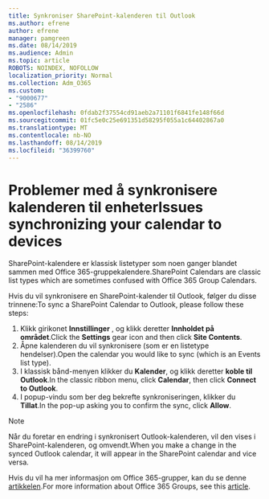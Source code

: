 ```yaml
---
title: Synkroniser SharePoint-kalenderen til Outlook
ms.author: efrene
author: efrene
manager: pamgreen
ms.date: 08/14/2019
ms.audience: Admin
ms.topic: article
ROBOTS: NOINDEX, NOFOLLOW
localization_priority: Normal
ms.collection: Adm_O365
ms.custom:
- "9000677"
- "2586"
ms.openlocfilehash: 0fdab2f37554cd91aeb2a71101f6841fe148f66d
ms.sourcegitcommit: 01fc5e0c25e691351d58295f055a1c64402867a0
ms.translationtype: MT
ms.contentlocale: nb-NO
ms.lasthandoff: 08/14/2019
ms.locfileid: "36399760"
---
```

# <a name="issues-synchronizing-your-calendar-to-devices"></a><span data-ttu-id="e7046-102">Problemer med å synkronisere kalenderen til enheter</span><span class="sxs-lookup"><span data-stu-id="e7046-102">Issues synchronizing your calendar to devices</span></span>

<span data-ttu-id="e7046-103">SharePoint-kalendere er klassisk listetyper som noen ganger blandet sammen med Office 365-gruppekalendere.</span><span class="sxs-lookup"><span data-stu-id="e7046-103">SharePoint Calendars are classic list types which are sometimes confused with Office 365 Group Calendars.</span></span>

<span data-ttu-id="e7046-104">Hvis du vil synkronisere en SharePoint-kalender til Outlook, følger du disse trinnene:</span><span class="sxs-lookup"><span data-stu-id="e7046-104">To sync a SharePoint Calendar to Outlook, please follow these steps:</span></span>

1. <span data-ttu-id="e7046-105">Klikk girikonet **Innstillinger** , og klikk deretter **Innholdet på området**.</span><span class="sxs-lookup"><span data-stu-id="e7046-105">Click the **Settings** gear icon and then click **Site Contents**.</span></span>
2. <span data-ttu-id="e7046-106">Åpne kalenderen du vil synkronisere (som er en listetype hendelser).</span><span class="sxs-lookup"><span data-stu-id="e7046-106">Open the calendar you would like to sync (which is an Events list type).</span></span>
3. <span data-ttu-id="e7046-107">I klassisk bånd-menyen klikker du **Kalender**, og klikk deretter **koble til Outlook**.</span><span class="sxs-lookup"><span data-stu-id="e7046-107">In the classic ribbon menu, click **Calendar**, then click **Connect to Outlook**.</span></span>
4. <span data-ttu-id="e7046-108">I popup-vindu som ber deg bekrefte synkroniseringen, klikker du **Tillat**.</span><span class="sxs-lookup"><span data-stu-id="e7046-108">In the pop-up asking you to confirm the sync, click **Allow**.</span></span>

>[!Note]
> <span data-ttu-id="e7046-109">Når du foretar en endring i synkronisert Outlook-kalenderen, vil den vises i SharePoint-kalenderen, og omvendt.</span><span class="sxs-lookup"><span data-stu-id="e7046-109">When you make a change in the synced Outlook calendar, it will appear in the SharePoint calendar and vice versa.</span></span>

<span data-ttu-id="e7046-110">Hvis du vil ha mer informasjon om Office 365-grupper, kan du se denne [artikkelen](https://support.office.com/en-us/article/Learn-about-Office-365-groups-b565caa1-5c40-40ef-9915-60fdb2d97fa2).</span><span class="sxs-lookup"><span data-stu-id="e7046-110">For more information about Office 365 Groups, see this [article](https://support.office.com/en-us/article/Learn-about-Office-365-groups-b565caa1-5c40-40ef-9915-60fdb2d97fa2).</span></span>
